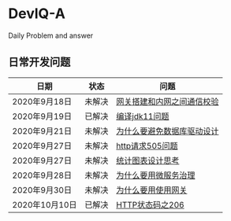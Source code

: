 # DevlQ-A
Daily Problem and answer

## 日常开发问题

|日期|状态|问题
|--|--|--|
|2020年9月18日|未解决|[网关搭建和内网之间通信校验](#网关搭建和内网安全校验)|
|2020年9月19日|已解决|[编译jdk11问题](https://github.com/erzhiqianyi/sourcecode/issues/3)|
|2020年9月21日|未解决|[为什么要避免数据库驱动设计](https://github.com/erzhiqianyi/DevQA/issues/1)
|2020年9月27日|未解决|[http请求505问题]()|
|2020年9月27日|未解决|[统计图表设计思考]()|
|2020年9月28日|未解决|[为什么要用微服务治理]()|
|2020年9月30日|未解决|[为什么要用使用网关]()|
|2020年10月10日|已解决|[HTTP状态码之206](https://github.com/erzhiqianyi/LeaningMicroservice/issues/4)|
